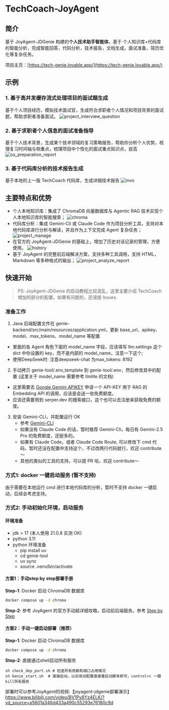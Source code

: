 # TechCoach-JoyAgent

## 简介

基于 JoyAgent-JDGenie 构建的**个人技术助手智能体**，基于 个人知识库+代码库 的智能分析，完成智能回答，代码分析，技术报告，文档生成，面试准备，简历优化等复杂任务。

项目主页：[https://tech-genie.lovable.app/](https://tech-genie.lovable.app/)

## 示例

### 1. 基于高并发缓存流式处理项目的面试题生成

基于个人项目经历，模拟技术面试官，生成符合求职者个人情况和项目背景的面试题，帮助求职者准备面试。
![project_interview_question](./docs/img/project_interview_question.jpg)

### 2. 基于求职者个人信息的面试准备指导

基于个人技术背景，生成某个技术领域的复习策略报告，帮助你分析个人优势，梳理复习时间轴与侧重点，梳理项目中个性化的面试重点知识点，拔高
![os_preparation_report](./docs/img/os_preparation_report.jpg)

### 3. 基于代码库分析的技术报告生成

基于本地的上一版 TechCoach 代码库，生成详细技术报告
![invo](./docs/img/TechCoach_Analyze.jpg)


## 主要特点和优势

- 个人本地知识库：集成了 ChromaDB 向量数据库与 Agentic RAG 技术实现个人本地知识库的智能搜索；
![chroma](./docs/img/rag_manage.jpg)
- 代码库分析：集成 Gemini-Cli 或 Claude Code 作为项目分析工具，支持对本地代码库进行分析与解读，并且作为上下文完成 Agent 复杂任务；
![project_manage](./docs/img/project_manage.jpg)
- 在官方的 JoyAgent-JDGenie 的基础上，增加了历史对话记录的管理，方便使用。
![history](./docs/img/history_manage.jpg)
- 基于 JoyAgent 的完整前后端解决方案，支持多种工具调用，支持 HTML， Markdown 等多种格式的输出；
![project_analyze_report](./docs/img/project_analyze_report.jpg)


## 快速开始

> PS: JoyAgent-JDGenie 的启动教程比较混乱，这里主要介绍 TechCoach 增加的部分的配置，如果有问题的，还请提 Issues.

### 准备工作

1. Java 后端配置文件在 genie-backend/src/main/resources/application.yml，更新 base_url、apikey、model、max_tokens、model_name 等配置
  - 里面的各 Agent 角色下面的 model_name 字段，应该填写 llm.settings 这个 dict 中你设置的 key，而不是内部的 model_name，注意一下这个;
  - 使用DeepSeek时: 注意deepseek-chat 为max_tokens: 8192

2. 手动拷贝 genie-tool/.env_template 到 genie-tool/.env，然后修改其中的配置 (这里关于 model_name 需要参考 llmlite 的文档)
  - 这里需要去 [Google Gemini APIKEY](https://aistudio.google.com/apikey) 申请一个 API-KEY 用于 RAG 的 Embedding API 的调用，应该是会送一些免费额度。
  - 应该还需要用到 serper.dev 的搜索接口，这个也可以去注册来获取免费的额度。

3. 安装 Gemini-CLI，并配置运行 OK
   - 参考 [Gemini-CLI](https://github.com/google-gemini/gemini-cli?tab=readme-ov-file)
   - 如果没有 Claude Code 的话，暂时推荐 Gemini-Cli，每日有 Gemini-2.5 Pro 的免费额度，还挺多的。
   - 如果有 Claude Code，或者 Claude Code Route, 可以修改下 cmd 代码，暂时还没在配置中支持这个，不过改两行代码就行，欢迎 contribute～
   - 其他的类似的工具的支持，可以提 PR 哈，欢迎 contribute～

### 方式1: docker 一键启动服务 (暂不支持)

由于需要在本地运行 cmd 进行本地代码库的分析，暂时不支持 docker 一键启动，后续会考虑支持。

### 方式2: 手动初始化环境，启动服务

#### 环境准备

- jdk > 17 (本人使用 21.0.8 实测 OK)
- python 3.11
- python 环境准备
  - pip install uv
  - cd genie-tool
  - uv sync
  - source .venv/bin/activate

#### 方案1：手动step by step部署手册

**Step-1**: Docker 启动 ChromaDB 数据库
```bash
docker compose up -d chroma 
```
**Step-2**: 参考 JoyAgent 的官方手动超详细攻略，启动前后端服务。参考 [Step by Step](./Deploy.md)

#### 方案2：手动一键启动部署（推荐）

**Step-1**: Docker 启动 ChromaDB 数据库
```bash
docker compose up -d chroma 
```
**Step-2**: 
直接通过shell启动所有服务
```
sh check_dep_port.sh # 检查所有依赖和端口占用情况
sh Genie_start.sh  # 直接启动，以后改动配置直接重启动脚本即可，control+c 一键kill所有服务
```
部署时可以参考JoyAgent的视频:【joyagent-jdgenie部署演示】 https://www.bilibili.com/video/BV1Py8Yz4ELK/?vd_source=a5601a346d433a490c55293e76180c9d
